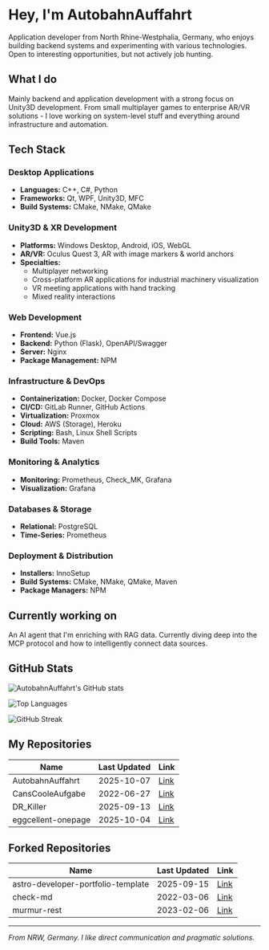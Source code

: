# Hey, I'm AutobahnAuffahrt

Application developer from North Rhine-Westphalia, Germany, who enjoys building backend systems and experimenting with various technologies. Open to interesting opportunities, but not actively job hunting.

## What I do

Mainly backend and application development with a strong focus on Unity3D development. From small multiplayer games to enterprise AR/VR solutions - I love working on system-level stuff and everything around infrastructure and automation.

## Tech Stack

### Desktop Applications

- **Languages:** C++, C#, Python
- **Frameworks:** Qt, WPF, Unity3D, MFC
- **Build Systems:** CMake, NMake, QMake

### Unity3D & XR Development

- **Platforms:** Windows Desktop, Android, iOS, WebGL
- **AR/VR:** Oculus Quest 3, AR with image markers & world anchors
- **Specialties:** 
  - Multiplayer networking
  - Cross-platform AR applications for industrial machinery visualization
  - VR meeting applications with hand tracking
  - Mixed reality interactions

### Web Development

- **Frontend:** Vue.js
- **Backend:** Python (Flask), OpenAPI/Swagger
- **Server:** Nginx
- **Package Management:** NPM

### Infrastructure & DevOps

- **Containerization:** Docker, Docker Compose
- **CI/CD:** GitLab Runner, GitHub Actions
- **Virtualization:** Proxmox
- **Cloud:** AWS (Storage), Heroku
- **Scripting:** Bash, Linux Shell Scripts
- **Build Tools:** Maven

### Monitoring & Analytics

- **Monitoring:** Prometheus, Check_MK, Grafana
- **Visualization:** Grafana

### Databases & Storage

- **Relational:** PostgreSQL
- **Time-Series:** Prometheus

### Deployment & Distribution

- **Installers:** InnoSetup
- **Build Systems:** CMake, NMake, QMake, Maven
- **Package Managers:** NPM

## Currently working on

An AI agent that I'm enriching with RAG data. Currently diving deep into the MCP protocol and how to intelligently connect data sources.

## GitHub Stats

![AutobahnAuffahrt's GitHub stats](https://github-readme-stats.vercel.app/api?username=AutobahnAuffahrt&show_icons=true&theme=dark)

![Top Languages](https://github-readme-stats.vercel.app/api/top-langs/?username=AutobahnAuffahrt&layout=compact&theme=dark)

![GitHub Streak](https://github-readme-streak-stats.herokuapp.com/?user=AutobahnAuffahrt&theme=dark)

<!-- START REPO LIST -->

## My Repositories
| Name | Last Updated | Link |
|------|--------------|------|
| AutobahnAuffahrt | 2025-10-07 | [Link](https://github.com/AutobahnAuffahrt/AutobahnAuffahrt) |
| CansCooleAufgabe | 2022-06-27 | [Link](https://github.com/AutobahnAuffahrt/CansCooleAufgabe) |
| DR_Killer | 2025-09-13 | [Link](https://github.com/AutobahnAuffahrt/DR_Killer) |
| eggcellent-onepage | 2025-10-04 | [Link](https://github.com/AutobahnAuffahrt/eggcellent-onepage) |

## Forked Repositories
| Name | Last Updated | Link |
|------|--------------|------|
| astro-developer-portfolio-template | 2025-09-15 | [Link](https://github.com/AutobahnAuffahrt/astro-developer-portfolio-template) |
| check-md | 2022-03-06 | [Link](https://github.com/AutobahnAuffahrt/check-md) |
| murmur-rest | 2023-02-06 | [Link](https://github.com/AutobahnAuffahrt/murmur-rest) |

<!-- END REPO LIST -->

---

*From NRW, Germany. I like direct communication and pragmatic solutions.*
